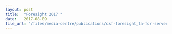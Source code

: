 ```yaml
---
layout: post
title:  "Foresight 2017 "
date:   2017-08-09
file_url: "/files/media-centre/publications/csf-foresight_fa-for-server_interactive-2.pdf"
---
```

